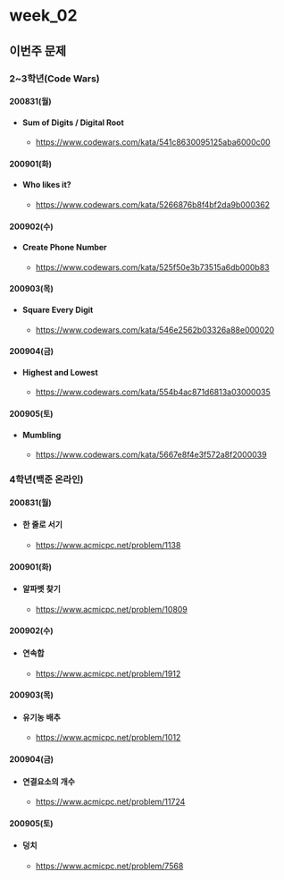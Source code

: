 # week_02

## 이번주 문제



### 2~3학년(Code Wars)

#### 200831(월)

* #### Sum of Digits / Digital Root

  * https://www.codewars.com/kata/541c8630095125aba6000c00

#### 200901(화)

* #### Who likes it?

  * https://www.codewars.com/kata/5266876b8f4bf2da9b000362

#### 200902(수)

* #### Create Phone Number

  * https://www.codewars.com/kata/525f50e3b73515a6db000b83

#### 200903(목)

* #### Square Every Digit

  * https://www.codewars.com/kata/546e2562b03326a88e000020

#### 200904(금)

* #### Highest and Lowest

  * https://www.codewars.com/kata/554b4ac871d6813a03000035

#### 200905(토)

* #### Mumbling

  * https://www.codewars.com/kata/5667e8f4e3f572a8f2000039



### 4학년(백준 온라인)

#### 200831(월)

* #### 한 줄로 서기

  * https://www.acmicpc.net/problem/1138

#### 200901(화)

* #### 알파벳 찾기

  * https://www.acmicpc.net/problem/10809

#### 200902(수)

* #### 연속합

  * https://www.acmicpc.net/problem/1912

#### 200903(목)

* #### 유기농 배추

  * https://www.acmicpc.net/problem/1012

#### 200904(금)

* #### 연결요소의 개수

  * https://www.acmicpc.net/problem/11724

#### 200905(토)

* #### 덩치

  * https://www.acmicpc.net/problem/7568



